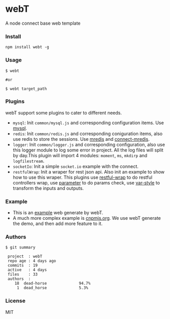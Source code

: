 webT
====

A node connect base web template

### Install  

```
npm install webt -g
```

### Usage  

```
$ webt 

#or

$ webt target_path
```

### Plugins  
webT support some plugins to cater to different needs.  

* `mysql`: Init `common/mysql.js` and corresponding configuration items. Use [mysql](https://github.com/felixge/node-mysql).  
* `redis`: Init `common/redis.js` and corresponding coniguration items, also use redis to store the sessions. Use [mredis](https://github.com/dead-horse/multi_redis) and [connect-mredis](https://github.com/dead-horse/connect-mredis).
* `logger`: Init `common/logger.js` and corresponding configuration, also use this logger module to log some error in project. All the log files will split by day.This plugin will import 4 modules: `moment`, `ms`, `mkdirp` and `logfilestream`.
* `socketIo`: Init a simple `socket.io` example with the connect. 
* `restfulWrap`: Init a wraper for rest json api. Also init an example to show how to use this wraper. This plugins use [restful-wrap](https://github.com/fengmk2/restful-wrap) to do restful controllers wrap, use [parameter](https://github.com/fengmk2/parameter) to do params check, use [var-style](https://github.com/dead-horse/var-style) to transform the inputs and outputs.

### Example  
* This is an [example](https://github.com/dead-horse/holy_shit) web generate by webT.  
* A much more complex example is [cnpmjs.org](http://github.com/fengmk2/cnpmjs.org). We use webT generate the demo, and then add more feature to it.

### Authors  

```
$ git summary 

 project  : webT
 repo age : 4 days ago
 commits  : 19
 active   : 4 days
 files    : 33
 authors  : 
    18  dead-horse              94.7%
     1  dead_horse              5.3%
```

### License  
MIT
